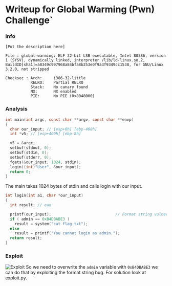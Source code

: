 # Writeup for Global Warming (Pwn) Challenge`

### Info
```
[Put the description here]

File : global-warming: ELF 32-bit LSB executable, Intel 80386, version 1 (SYSV), dynamically linked, interpreter /lib/ld-linux.so.2, BuildID[sha1]=a8349c997968a84bfa8b253e0f9a3f9349cc1538, for GNU/Linux 3.2.0, not stripped

Checksec : Arch:     i386-32-little
           RELRO:    Partial RELRO
           Stack:    No canary found
           NX:       NX enabled
           PIE:      No PIE (0x8048000)
```
### Analysis

```C
int main(int argc, const char **argv, const char **envp)
{
  char our_input; // [esp+0h] [ebp-408h]
  int *v5; // [esp+400h] [ebp-8h]

  v5 = &argc;
  setbuf(stdout, 0);
  setbuf(stdin, 0);
  setbuf(stderr, 0);
  fgets(&our_input, 1024, stdin);
  login((int)"User", &our_input);
  return 0;
}
```

The main takes 1024 bytes of stdin and calls login with our input.

```C
int login(int a1, char *our_input)
{
  int result; // eax

  printf(our_input);                            // Format string vulnerability
  if ( admin == 0xB4DBABE3 )
    result = system("cat flag.txt");
  else
    result = printf("You cannot login as admin.");
  return result;
}
```

### Exploit

![Exploit](https://i.ibb.co/Ypvp4zn/p1.jpg)
So we need to overwrite the `admin` variable with `0xB4DBABE3` we can do that by exploiting the format string bug. For solution look at exploit.py.
